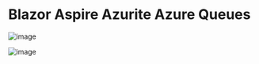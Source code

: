 # Blazor Aspire Azurite Azure Queues

![image](https://github.com/user-attachments/assets/3e111ab6-0176-46d1-b37a-9a70bc4aefb1)

![image](https://github.com/user-attachments/assets/e7c05afe-b9a6-4b74-8359-af684e1df515)

